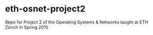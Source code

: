 # eth-osnet-project2
Repo for Project 2 of the Operating Systems &amp; Networks taught at ETH Zürich in Spring 2015
